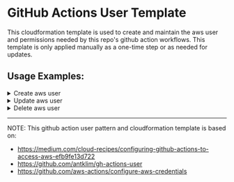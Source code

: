 # GitHub Actions User Template
This cloudformation template is used to create and maintain the aws user and permissions needed by this repo's github action workflows. This template is only applied manually as a one-time step or as needed for updates.

## Usage Examples:

<details><summary>Create aws user</summary><br/>

 <ul>
    <details><summary>DEV</summary><br/>
 

  ```sh
  aws cloudformation create-stack --stack-name quoddud-gql-beta-gh-actions-user \
  --template-body file://main.yml \
  --parameters ParameterKey=AssetsEcrRepository,ParameterValue=cloud-unigql-beta \
  ParameterKey=LambdaService,ParameterValue=unigql-beta \
  ParameterKey=HostedZoneId,ParameterValue=Z0445463G44KW7B1YUXX \
  ParameterKey=ExternalId,ParameterValue=dev-unigql-beta \
  ParameterKey=ProjectName,ParameterValue=unigql-beta\
  --tags Key=project,Value=unigql-beta \
  --region us-east-2 \
  --capabilities CAPABILITY_NAMED_IAM \
 ```

</details>

<details><summary>STG</summary><br/>

  ```sh
  aws cloudformation create-stack --stack-name quoddud-gql-beta-gh-actions-user \
  --template-body file://main.yml \
  --parameters ParameterKey=AssetsEcrRepository,ParameterValue=cloud-unigql-beta \
  ParameterKey=LambdaService,ParameterValue=unigql-beta \
  ParameterKey=HostedZoneId,ParameterValue=Z0445463G44KW7B1YUXX \
  ParameterKey=ExternalId,ParameterValue=dev-unigql-beta \
  ParameterKey=ProjectName,ParameterValue=unigql-beta\
  --tags Key=project,Value=unigql-beta \
  --region us-east-2 \
  --capabilities CAPABILITY_NAMED_IAM \
 ```
  
</details>
<details><summary>PROD</summary><br/>

  ```sh
  aws cloudformation create-stack --stack-name quoddud-gql-beta-gh-actions-user \
  --template-body file://main.yml \
  --parameters ParameterKey=AssetsEcrRepository,ParameterValue=cloud-unigql-beta \
  ParameterKey=LambdaService,ParameterValue=unigql-beta \
  ParameterKey=HostedZoneId,ParameterValue=Z0445463G44KW7B1YUXX \
  ParameterKey=ExternalId,ParameterValue=dev-unigql-beta \
  ParameterKey=ProjectName,ParameterValue=unigql-beta\
  --tags Key=project,Value=unigql-beta \
  --region us-east-2 \
  --capabilities CAPABILITY_NAMED_IAM \
 ```
</details>
</details>
</ul>  
<details><summary>Update aws user</summary><br/>
<ul>
<details><summary>DEV</summary><br/>

  ```sh
  aws cloudformation update-stack --stack-name quoddud-gql-beta-gh-actions-user \
  --template-body file://main.yml \
  --parameters ParameterKey=AssetsEcrRepository,ParameterValue=cloud-unigql-beta \
  ParameterKey=LambdaService,ParameterValue=unigql-beta \
  ParameterKey=HostedZoneId,ParameterValue=Z0445463G44KW7B1YUXX \
  ParameterKey=ExternalId,ParameterValue=dev-unigql-beta \
  ParameterKey=ProjectName,ParameterValue=unigql-beta\
  --tags Key=project,Value=unigql-beta \
  --region us-east-2 \
  --capabilities CAPABILITY_NAMED_IAM \
 ```
</details>

<details><summary>STG</summary><br/>

  ```sh
  aws cloudformation update-stack --stack-name quoddud-gql-beta-gh-actions-user \
  --template-body file://main.yml \
  --parameters ParameterKey=AssetsEcrRepository,ParameterValue=cloud-unigql-beta \
  ParameterKey=LambdaService,ParameterValue=unigql-beta \
  ParameterKey=HostedZoneId,ParameterValue=Z0445463G44KW7B1YUXX \
  ParameterKey=ExternalId,ParameterValue=dev-unigql-beta \
  ParameterKey=ProjectName,ParameterValue=unigql-beta\
  --tags Key=project,Value=unigql-beta \
  --region us-east-2 \
  --capabilities CAPABILITY_NAMED_IAM \
 ```
</details>
<details><summary>PROD</summary><br/>

  ```sh
  aws cloudformation update-stack --stack-name quoddud-gql-beta-gh-actions-user \
  --template-body file://main.yml \
  --parameters ParameterKey=AssetsEcrRepository,ParameterValue=cloud-unigql-beta \
  ParameterKey=LambdaService,ParameterValue=unigql-beta \
  ParameterKey=HostedZoneId,ParameterValue=Z0445463G44KW7B1YUXX \
  ParameterKey=ExternalId,ParameterValue=dev-unigql-beta \
  ParameterKey=ProjectName,ParameterValue=unigql-beta\
  --tags Key=project,Value=unigql-beta \
  --region us-east-2 \
  --capabilities CAPABILITY_NAMED_IAM \
 ```
</details>
</details>
</ul>  
<details><summary>Delete aws user</summary><br/>
<ul>
<details><summary>DEV</summary><br/>

  ```sh
  aws cloudformation delete-stack --stack-name quoddud-gql-beta-gh-actions-user --region us-east-2
 ```
</details>


<details><summary>STG</summary><br/>

  ```sh
  aws cloudformation delete-stack --stack-name quoddud-gql-beta-gh-actions-user --region us-east-2
 ```
</details>
<details><summary>PROD</summary><br/>

  ```sh
  aws cloudformation delete-stack --stack-name quoddud-gql-beta-gh-actions-user --region us-east-2
 ```
</details>

</details>
</ul>

---

NOTE: This github action user pattern and cloudformation template is based on:
- https://medium.com/cloud-recipes/configuring-github-actions-to-access-aws-efb9fe13d722
- https://github.com/antklim/gh-actions-user
- https://github.com/aws-actions/configure-aws-credentials

